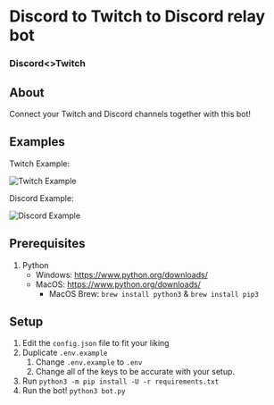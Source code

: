 # Discord to Twitch to Discord relay bot
### Discord<>Twitch

## About
Connect your Twitch and Discord channels together with this bot!

## Examples
Twitch Example:

![Twitch Example](https://i.nuuls.com/nZ3iy.png)

Discord Example:

![Discord Example](https://i.nuuls.com/XpLB1.png)

## Prerequisites
1. Python
    - Windows: https://www.python.org/downloads/
    - MacOS: https://www.python.org/downloads/
        - MacOS Brew: `brew install python3` & `brew install pip3`

## Setup
1. Edit the `config.json` file to fit your liking
2. Duplicate `.env.example`
    1. Change `.env.example` to `.env`
    2. Change all of the keys to be accurate with your setup.
3. Run `python3 -m pip install -U -r requirements.txt`
4. Run the bot! `python3 bot.py`
